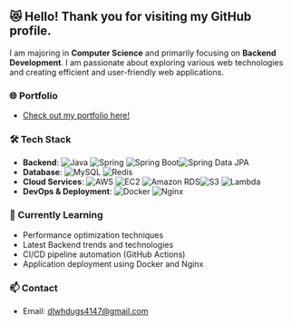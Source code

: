 

## 😻 Hello! Thank you for visiting my GitHub profile.

I am majoring in **Computer Science** and primarily focusing on **Backend Development**. I am passionate about exploring various web technologies and creating efficient and user-friendly web applications.

### 🌐 Portfolio
- [Check out my portfolio here!](https://equal-prepared-00c.notion.site/Junior-Developer-Jonghyun-Lee-9f280ec7713b45b68dd5077519aebb29)

### 🛠 Tech Stack
- **Backend**: ![Java](https://img.shields.io/badge/Java-ED8B00?style=flat-square&logo=java&logoColor=white) ![Spring](https://img.shields.io/badge/Spring-6DB33F?style=flat-square&logo=spring&logoColor=white) ![Spring Boot](https://img.shields.io/badge/Spring%20Boot-6DB33F?style=flat-square&logo=spring-boot&logoColor=white)![Spring Data JPA](https://img.shields.io/badge/Spring%20Data%20JPA-6DB33F?style=flat-square&logo=spring&logoColor=white)
- **Database**: ![MySQL](https://img.shields.io/badge/MySQL-4479A1?style=flat-square&logo=mysql&logoColor=white) ![Redis](https://img.shields.io/badge/Redis-DC382D?style=flat-square&logo=redis&logoColor=white) 
- **Cloud Services**: ![AWS](https://img.shields.io/badge/AWS-232F3E?style=flat-square&logo=amazon-aws&logoColor=white) ![EC2](https://img.shields.io/badge/EC2-FF9900?style=flat-square&logo=amazon-ec2&logoColor=white) ![Amazon RDS](https://img.shields.io/badge/Amazon%20RDS-527FFF?style=flat-square&logo=amazon-rds&logoColor=white)![S3](https://img.shields.io/badge/S3-569A31?style=flat-square&logo=amazon-s3&logoColor=white) ![Lambda](https://img.shields.io/badge/AWS%20Lambda-FF9900?style=flat-square&logo=amazon-aws&logoColor=white)
- **DevOps & Deployment**: ![Docker](https://img.shields.io/badge/Docker-2496ED?style=flat-square&logo=docker&logoColor=white) ![Nginx](https://img.shields.io/badge/Nginx-009639?style=flat-square&logo=nginx&logoColor=white)



### 🌱 Currently Learning
- Performance optimization techniques
- Latest Backend trends and technologies
- CI/CD pipeline automation (GitHub Actions)
- Application deployment using Docker and Nginx

### 📫 Contact
- Email: [dlwhdugs4147@gmail.com](dlwhdugs4147@gmail.com)
